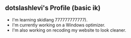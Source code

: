 ## dotslashlevi's Profile (basic ik)
- I'm learning skidlang 777777777777).
- I'm currently working on a Windows optimizer. 
- I'm also working on recoding my website to look cleaner.
